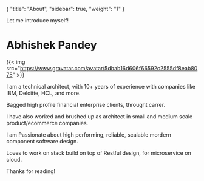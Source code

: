 {
    "title": "About",
    "sidebar": true,
    "weight": "1"
}

<p class="message">
  Let me introduce myself!
</p>

# Abhishek Pandey

{{< img src="https://www.gravatar.com/avatar/5dbab16d606f66592c2555df8eab8075" >}}

I am a technical architect, with 10+ years of experience with companies like IBM, Deloitte, HCL, and more.

Bagged high profile financial enterprise clients, throught carrer.

I have also worked and brushed up as architect in small and medium scale product/ecommerce companies.

I am Passionate about high performing, reliable, scalable mordern component software design.

Loves to work on stack build on top of Restful design, for microservice on cloud.

Thanks for reading!
